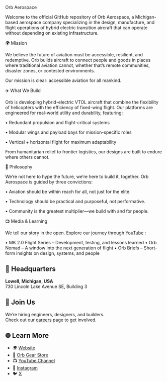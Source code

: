Orb Aerospace


Welcome to the official GitHub repository of Orb Aerospace, a Michigan-based aerospace company specializing in the design, manufacture, and flight operations of hybrid electric transition aircraft that can operate without depending on existing infrastructure. 


🌍 Mission

We believe the future of aviation must be accessible, resilient, and redemptive. Orb builds aircraft to connect people and goods in places where traditional aviation cannot, whether that’s remote communities, disaster zones, or contested environments.


Our mission is clear: accessible aviation for all mankind. 


✈️ What We Build

Orb is developing hybrid-electric VTOL aircraft that combine the flexibility of helicopters with the efficiency of fixed-wing flight. Our platforms are engineered for real-world utility and durability, featuring:

•	Redundant propulsion and flight-critical systems

•	Modular wings and payload bays for mission-specific roles

•	Vertical + horizontal flight for maximum adaptability


From humanitarian relief to frontier logistics, our designs are built to endure where others cannot.




🧠 Philosophy

We’re not here to hype the future, we’re here to build it, together. Orb Aerospace is guided by three convictions:


•	Aviation should be within reach for all, not just for the elite.

•	Technology should be practical and purposeful, not performative.

•	Community is the greatest multiplier—we build with and for people.






📺 Media & Learning

We tell our story in the open. Explore our journey through [YouTube](https://www.youtube.com/@OrbAerospace)  :

•	MK 2.0 Flight Series – Development, testing, and lessons learned
•	Orb Nomad – A window into the next generation of flight
•	Orb Briefs – Short-form insights on design, systems, and people


## 📍 Headquarters

**Lowell, Michigan, USA**  
730 Lincoln Lake Avenue SE, Building 3

## 🤝 Join Us

We’re hiring engineers, designers, and builders.  
Check out our [careers](https://jobs.lever.co/orbaerospace) page to get involved.

## 🌐 Learn More

- 🌍 [Website](https://www.orb.aero)  
- 🛒 [Orb Gear Store](https://www.orbaero.store)  
- 📺 [YouTube Channel](https://www.youtube.com/@OrbAerospace)  
- 📣 [Instagram](https://www.instagram.com/orbaerospace)  
- 🐦 [X](https://x.com/orbaerospace)
